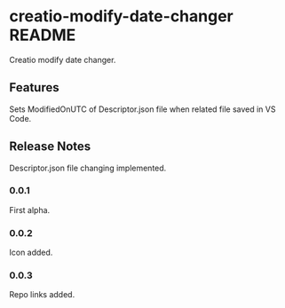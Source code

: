 # creatio-modify-date-changer README

Creatio modify date changer.

## Features

Sets ModifiedOnUTC of Descriptor.json file when related file saved in VS Code.

## Release Notes

Descriptor.json file changing implemented.

### 0.0.1

First alpha.

### 0.0.2

Icon added.

### 0.0.3

Repo links added.
